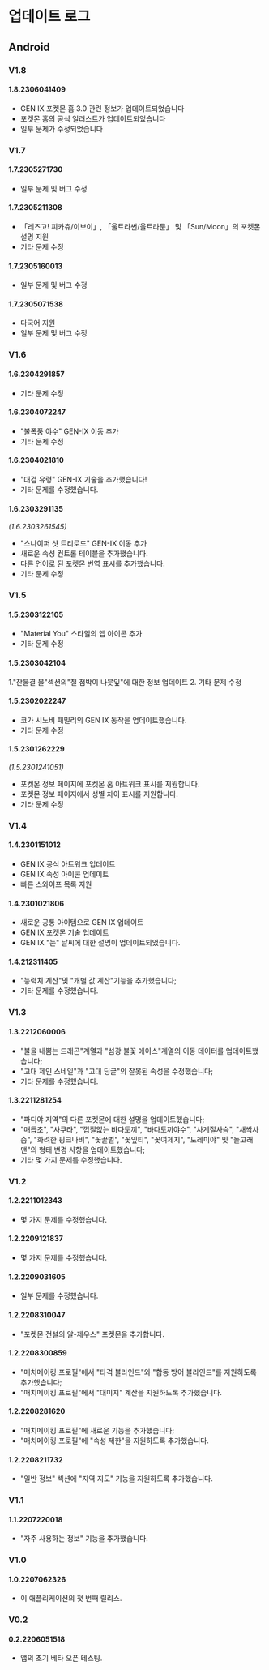 # 업데이트 로그
## Android
### V1.8
#### 1.8.2306041409
- GEN IX 포켓몬 홈 3.0 관련 정보가 업데이트되었습니다
- 포켓몬 홈의 공식 일러스트가 업데이트되었습니다
- 일부 문제가 수정되었습니다
### V1.7
#### 1.7.2305271730
- 일부 문제 및 버그 수정
#### 1.7.2305211308
- 「레츠고! 피카츄/이브이」, 「울트라썬/울트라문」 및 「Sun/Moon」의 포켓몬 설명 지원
- 기타 문제 수정
#### 1.7.2305160013
- 일부 문제 및 버그 수정
#### 1.7.2305071538
- 다국어 지원
- 일부 문제 및 버그 수정
### V1.6
#### 1.6.2304291857
- 기타 문제 수정
#### 1.6.2304072247
- "불폭풍 야수" GEN-IX 이동 추가
- 기타 문제 수정
#### 1.6.2304021810
- "대검 유령" GEN-IX 기술을 추가했습니다!
- 기타 문제를 수정했습니다.
#### 1.6.2303291135
_(1.6.2303261545)_
- "스나이퍼 샷 트리로드" GEN-IX 이동 추가
- 새로운 속성 컨트롤 테이블을 추가했습니다.
- 다른 언어로 된 포켓몬 번역 표시를 추가했습니다.
- 기타 문제 수정

### V1.5

#### 1.5.2303122105
- "Material You" 스타일의 앱 아이콘 추가
- 기타 문제 수정

#### 1.5.2303042104
1."잔물결 물"섹션의"철 점박이 나뭇잎"에 대한 정보 업데이트
2. 기타 문제 수정
#### 1.5.2302022247
- 코가 시노비 패밀리의 GEN IX 동작을 업데이트했습니다.
- 기타 문제 수정
#### 1.5.2301262229
_(1.5.2301241051)_
- 포켓몬 정보 페이지에 포켓몬 홈 아트워크 표시를 지원합니다.
- 포켓몬 정보 페이지에서 성별 차이 표시를 지원합니다.
- 기타 문제 수정
### V1.4
#### 1.4.2301151012
- GEN IX 공식 아트워크 업데이트
- GEN IX 속성 아이콘 업데이트
- 빠른 스와이프 목록 지원
#### 1.4.2301021806
- 새로운 공통 아이템으로 GEN IX 업데이트
- GEN IX 포켓몬 기술 업데이트
- GEN IX "눈" 날씨에 대한 설명이 업데이트되었습니다.
#### 1.4.212311405
- "능력치 계산"및 "개별 값 계산"기능을 추가했습니다;
- 기타 문제를 수정했습니다.
### V1.3
#### 1.3.2212060006
- "불을 내뿜는 드래곤"계열과 "섬광 불꽃 에이스"계열의 이동 데이터를 업데이트했습니다;
- "고대 제인 스네일"과 "고대 딩글"의 잘못된 속성을 수정했습니다;
- 기타 문제를 수정했습니다.
#### 1.3.2211281254
- "파디야 지역"의 다른 포켓몬에 대한 설명을 업데이트했습니다;
- "매듭초", "사쿠라", "껍질없는 바다토끼", "바다토끼야수", "사계절사슴", "새싹사슴", "화려한 핑크나비", "꽃꿀벌", "꽃잎티", "꽃여제지", "도레미야" 및 "돌고래맨"의 형태 변경 사항을 업데이트했습니다;
- 기타 몇 가지 문제를 수정했습니다.
### V1.2
#### 1.2.2211012343
- 몇 가지 문제를 수정했습니다.
#### 1.2.2209121837
- 몇 가지 문제를 수정했습니다.
#### 1.2.2209031605
- 일부 문제를 수정했습니다.
#### 1.2.2208310047
- "포켓몬 전설의 알-제우스" 포켓몬을 추가합니다.
#### 1.2.2208300859
- "매치메이킹 프로필"에서 "타격 블라인드"와 "합동 방어 블라인드"를 지원하도록 추가했습니다;
- "매치메이킹 프로필"에서 "대미지" 계산을 지원하도록 추가했습니다.
#### 1.2.2208281620 
- "매치메이킹 프로필"에 새로운 기능을 추가했습니다;
- "매치메이킹 프로필"에 "속성 제한"을 지원하도록 추가했습니다.
#### 1.2.2208211732
- "일반 정보" 섹션에 "지역 지도" 기능을 지원하도록 추가했습니다.
### V1.1
#### 1.1.2207220018
- "자주 사용하는 정보" 기능을 추가했습니다.
### V1.0
#### 1.0.2207062326
- 이 애플리케이션의 첫 번째 릴리스.
### V0.2
#### 0.2.2206051518
- 앱의 초기 베타 오픈 테스팅.
